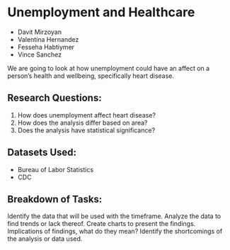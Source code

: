 # Unemployment and Healthcare

- Davit Mirzoyan
- Valentina Hernandez
- Fesseha Habtiymer
- Vince Sanchez

We are going to look at how unemployment could have an affect on a person’s health and wellbeing, specifically heart disease.

## Research Questions:
1. How does unemployment affect heart disease?
2. How does the analysis differ based on area?
3. Does the analysis have statistical significance?

## Datasets Used:
- Bureau of Labor Statistics
- CDC

## Breakdown of Tasks:
Identify the data that will be used with the timeframe.
Analyze the data to find trends or lack thereof.
Create charts to present the findings.
Implications of findings, what do they mean?
Identify the shortcomings of the analysis or data used.
